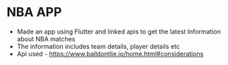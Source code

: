 # NBA APP 

- Made an app using Flutter and linked apis to get the latest Information about NBA matches
- The information includes team details, player details etc
- Api used - https://www.balldontlie.io/home.html#considerations

